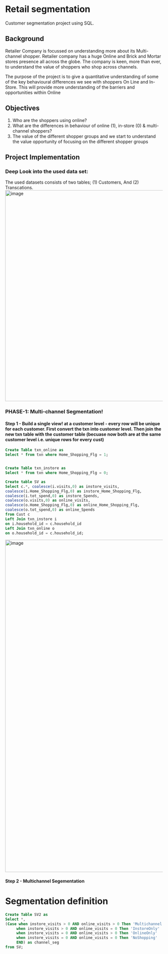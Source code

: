 # Retail segmentation
Customer segmentation project using SQL.


## Background

Retailer Company is focussed on understanding more about its Multi-channel shopper. Retailer company has a huge Online and Brick and Mortar stores presence all across the globe. The company is keen, more than ever, to understand the value of shoppers who shop across channels.

The purpose of the project is to give a quantitative understanding of some of the key behavioural differences we see with shoppers On Line and In-Store. This will provide more understanding of the barriers and opportunities within Online


## Objectives
1.	Who are the shoppers using online?
2.	What are the differences in behaviour of online (1), in-store (0) & multi-channel shoppers?
3.	The value of the different shopper groups and we start to understand the value opportunity of focusing on the different shopper groups


## Project Implementation
### Deep Look into the used data set:
The used datasets consists of two tables; (1) Customers, And (2) Transcations. 
   <img width="675" alt="image" src="https://user-images.githubusercontent.com/49054741/152719909-79e82f0c-7215-4d7e-a499-e81c15699dd3.png">


### PHASE-1: Multi-channel Segmentation!
#### Step 1 - Build a single view! at a customer level - every row will be unique for each customer.  First convert the txn into customer level. Then join the new txn table with the customer table (becuase now both are at the same customer level i.e. unique rows for every cust)
 ```sql
 Create Table txn_online as
Select * from txn where Home_Shopping_Flg = 1;


Create Table txn_instore as
Select * from txn where Home_Shopping_Flg = 0;

Create table SV as
Select c.*, coalesce(i.visits,0) as instore_visits,
coalesce(i.Home_Shopping_Flg,0) as instore_Home_Shopping_Flg,
coalesce(i.tot_spend,0) as instore_Spends,
coalesce(o.visits,0) as online_visits,
coalesce(o.Home_Shopping_Flg,0) as online_Home_Shopping_Flg,
coalesce(o.tot_spend,0) as online_Spends
from Cust c
Left Join txn_instore i
on i.household_id = c.household_id
Left Join txn_online o
on o.household_id = c.household_id;

 ```
 <img width="1063" alt="image" src="https://user-images.githubusercontent.com/49054741/152720291-d05073e2-4126-4b27-861c-669616e8b74a.png">

 #### Step 2 - Multichannel Segementation
 
 # Segmentation definition
 ```sql
Create Table SV2 as
Select *,
(Case when instore_visits > 0 AND online_visits > 0 Then 'Multichannel'
	  when instore_visits > 0 AND online_visits = 0 Then 'InstoreOnly'
      when instore_visits = 0 AND online_visits > 0 Then 'OnlineOnly'
      when instore_visits = 0 AND online_visits = 0 Then 'NoShopping'
      END) as channel_seg
 from SV;
```
